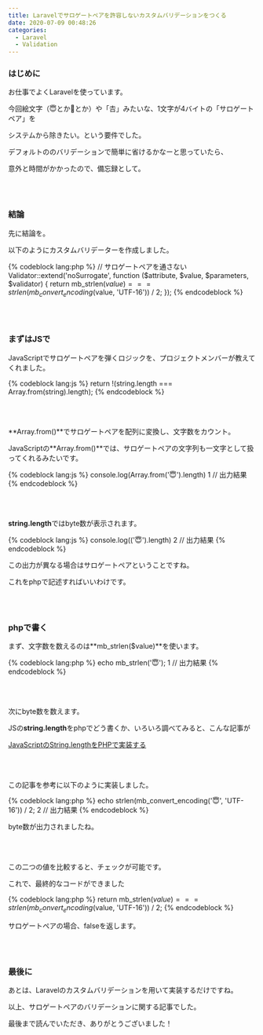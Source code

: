 ```yaml
---
title: Laravelでサロゲートペアを許容しないカスタムバリデーションをつくる
date: 2020-07-09 00:48:26
categories:
  - Laravel
  - Validation
---
```


### はじめに

お仕事でよくLaravelを使っています。

今回絵文字（😇とか👀とか）や「𠮷」みたいな、1文字が4バイトの「サロゲートペア」を

システムから除きたい。という要件でした。


デフォルトののバリデーションで簡単に省けるかなーと思っていたら、

意外と時間がかかったので、備忘録として。

<br />
<br />

### 結論

先に結論を。

以下のようにカスタムバリデーターを作成しました。

{% codeblock lang:php %}
// サロゲートペアを通さない
Validator::extend('noSurrogate', function ($attribute, $value, $parameters, $validator) {
    return mb_strlen($value) === strlen(mb_convert_encoding($value, 'UTF-16')) / 2;
});
{% endcodeblock %}

<br />
<br />

### まずはJSで

JavaScriptでサロゲートペアを弾くロジックを、プロジェクトメンバーが教えてくれました。

{% codeblock lang:js %}
return !(string.length === Array.from(string).length);
{% endcodeblock %}

<br />
<br />

**Array.from()**でサロゲートペアを配列に変換し、文字数をカウント。

JavaScriptの**Array.from()**では、サロゲートペアの文字列も一文字として扱ってくれるみたいです。

{% codeblock lang:js %}
console.log(Array.from('😇').length)
1 // 出力結果
{% endcodeblock %}

<br />
<br />

**string.length**ではbyte数が表示されます。

{% codeblock lang:js %}
console.log(('😇').length)
2 // 出力結果
{% endcodeblock %}


この出力が異なる場合はサロゲートペアということですね。

これをphpで記述すればいいわけです。

<br />
<br />

### phpで書く


まず、文字数を数えるのは**mb_strlen($value)**を使います。

{% codeblock lang:php %}
echo mb_strlen('😇');
1 // 出力結果
{% endcodeblock %}

<br />
<br />

次にbyte数を数えます。

JSの**string.length**をphpでどう書くか、いろいろ調べてみると、こんな記事が

[JavaScriptのString.lengthをPHPで実装する](https://qiita.com/hareku/items/4245b639dcee3ec94365)

<br />
<br />


この記事を参考に以下のように実装しました。

{% codeblock lang:php %}
echo strlen(mb_convert_encoding('😇', 'UTF-16')) / 2;
2 // 出力結果
{% endcodeblock %}

byte数が出力されましたね。

<br />
<br />

この二つの値を比較すると、チェックが可能です。

これで、最終的なコードができました


{% codeblock lang:php %}
return mb_strlen($value) === strlen(mb_convert_encoding($value, 'UTF-16')) / 2;
{% endcodeblock %}

サロゲートペアの場合、falseを返します。


<br />
<br />

### 最後に


あとは、Laravelのカスタムバリデーションを用いて実装するだけですね。

以上、サロゲートペアのバリデーションに関する記事でした。

最後まで読んでいただき、ありがとうございました！

